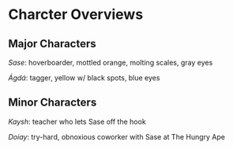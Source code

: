 # Charcter Overviews

## Major Characters
*Sase*: hoverboarder, mottled orange, molting scales, gray eyes

*Ágdá*: tagger, yellow w/ black spots, blue eyes


## Minor Characters
*Kaysh*: teacher who lets Sase off the hook

*Doiay*: try-hard, obnoxious coworker with Sase at The Hungry Ape

